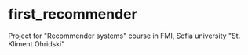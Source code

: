 # first_recommender
Project for "Recommender systems" course in FMI, Sofia university "St. Kliment Ohridski"
